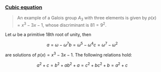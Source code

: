 ### [Cubic equation](https://en.wikipedia.org/wiki/Cubic_equation)

> An example of a Galois group $A_3$ with three elements is given by $p(x) = x^3 − 3x − 1$, whose discriminant is $81 = 9^2$.

Let $\omega$ be a primitive 18th root of unity, then

$$ a = \omega - \omega^7
b = \omega^5 - \omega^4
c = \omega^7 - \omega^2 $$

are solutions of $p(x) = x^3 − 3x − 1$. The following relations hold:

$$ a^2 + c = b^2 + a
b^2 + a = c^2 + b
c^2 + b = a^2 + c $$
